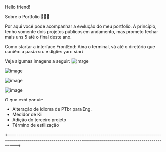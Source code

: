 Hello friend!

Sobre o Portfolio 👨🏻‍💻


Por aqui você pode acompanhar a evolução do meu portfolio. A princípio, tenho somente dois projetos públicos em andamento, mas prometo fechar mais uns 5 até o final deste ano.

Como startar a interface FrontEnd:
Abra o terminal, vá até o diretório que contém a pasta src e digite: yarn start


Veja algumas imagens a seguir:
![image](https://user-images.githubusercontent.com/46411240/113961443-6b23e780-97fc-11eb-86b7-d4a2b2ca2e51.png)

![image](https://user-images.githubusercontent.com/46411240/113961514-90b0f100-97fc-11eb-9308-1359bd45e256.png)

![image](https://user-images.githubusercontent.com/46411240/113961644-c2c25300-97fc-11eb-9843-19f380c129c8.png)

![image](https://user-images.githubusercontent.com/46411240/113961678-d077d880-97fc-11eb-8a78-e9567b6dbcb7.png)

O que está por vir:
- Alteração de idioma de PTbr para Eng.
- Medidor de Kii
- Adição do terceiro projeto
- Término de estilização

<-------------------------------------------------------------------------------------------------------------------------------------------------------------->
